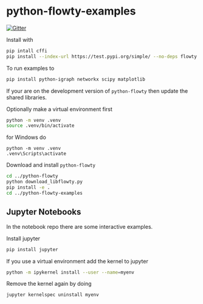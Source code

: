# python-flowty-examples

[![Gitter](https://badges.gitter.im/flowty/community.svg)](https://gitter.im/flowty/community?utm_source=badge&utm_medium=badge&utm_campaign=pr-badge)

Install with

```bash
pip intall cffi
pip install --index-url https://test.pypi.org/simple/ --no-deps flowty
```

To run examples to

```bash
pip install python-igraph networkx scipy matplotlib
```

If your are on the development version of `python-flowty` then update the shared libraries.

Optionally make a virtual environment first

```bash
python -m venv .venv
source .venv/bin/activate
```

for Windows do

```dos
python -m venv .venv
.venv\Scripts\activate
```

Download and install `python-flowty`

```bash
cd ../python-flowty
python download_libflowty.py
pip install -e .
cd ../python-flowty-examples
```

## Jupyter Notebooks

In the notebook repo there are some interactive examples.

Install jupyter

```sh
pip install jupyter
```

If you use a virtual environment add the kernel to jupyter

```sh
python -m ipykernel install --user --name=myenv
```

Remove the kernel again by doing

```sh
jupyter kernelspec uninstall myenv
```
